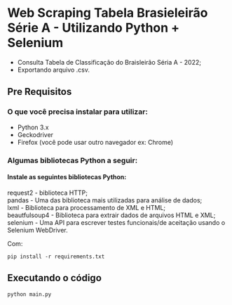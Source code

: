 
# Web Scraping Tabela Brasieleirão Série A - Utilizando Python + Selenium
* Consulta Tabela de Classificação do Braisleirão Séria A - 2022;
* Exportando arquivo .csv.
## Pre Requisitos
### O que você precisa instalar para utilizar:

* Python 3.x
* Geckodriver
* Firefox (você pode usar outro navegador ex: Chrome)
### Algumas bibliotecas Python a seguir:

#### Instale as seguintes bibliotecas Python:

request2 - biblioteca HTTP;<br>
pandas - Uma das biblioteca mais utilizadas para análise de dados;<br>
lxml - Biblioteca para processamento de XML e HTML;<br>
beautfulsoup4 - Biblioteca para extrair dados de arquivos HTML e XML;<br>
selenium - Uma API para escrever testes funcionais/de aceitação usando o Selenium WebDriver.

Com:
```
pip install -r requirements.txt
```
## Executando o código

```
python main.py
```
